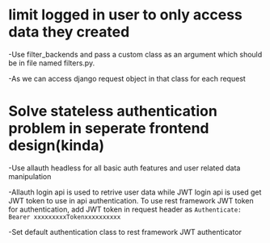 # limit logged in user to only access data they created

  -Use filter_backends and pass a custom class as an argument which should be in file named filters.py.
  
  -As we can access django request object in that class for each request
  
# Solve stateless authentication problem in seperate frontend design(kinda)

  -Use allauth headless for all basic auth features and user related data manipulation
  
  -Allauth login api is used to retrive user data while JWT login api is used get JWT token to use in api authentication. To use rest framework JWT token for authentication, add JWT token in request header as `Authenticate: Bearer xxxxxxxxxTokenxxxxxxxxxx`
  
  -Set default authentication class to rest framework JWT authenticator